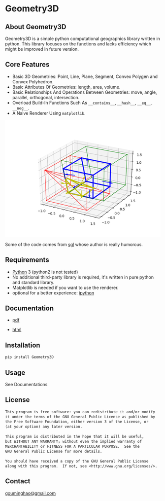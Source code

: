# Geometry3D

## About Geometry3D

Geometry3D is a simple python computational geographics library written in python.
This library focuses on the functions and lacks efficiency which might be improved in future version.


## Core Features
- Basic 3D Geometries: Point, Line, Plane, Segment, Convex Polygen and Convex Polyhedron.
- Basic Attributes Of Geometries: length, area, volume.
- Basic Relationships And Operations Between Geometries: move, angle, parallel, orthogonal, intersection.
- Overload Build-In Functions Such As `__contains__`, `__hash__`, `__eq__`, `__neg__`.
- A Naive Renderer Using `matplotlib`.

![Screenshot](Screenshot.png)

Some of the code comes from [sgl](https://github.com/Kingdread/sgl) whose author is really humorous.


## Requirements

* [Python](http://www.python.org) 3 (python2 is not tested)
* No additional third-party library is required, it's written in pure python and standard library. 
* Matplotlib is needed if you want to use the renderer.
* optional for a better experience: [ipython](http://ipython.org)

## Documentation

- [pdf](https://github.com/GouMinghao/Geometry3D/Geometry3D_doc.pdf)

- [html](about:blank)

## Installation
```bash
pip install Geometry3D
```

## Usage

See Documentations

## License

    This program is free software: you can redistribute it and/or modify
    it under the terms of the GNU General Public License as published by
    the Free Software Foundation, either version 3 of the License, or
    (at your option) any later version.

    This program is distributed in the hope that it will be useful,
    but WITHOUT ANY WARRANTY; without even the implied warranty of
    MERCHANTABILITY or FITNESS FOR A PARTICULAR PURPOSE.  See the
    GNU General Public License for more details.

    You should have received a copy of the GNU General Public License
    along with this program.  If not, see <http://www.gnu.org/licenses/>.

## Contact
gouminghao@gmail.com